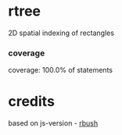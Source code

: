 # rtree
2D spatial indexing of rectangles

### coverage
coverage: 100.0% of statements

# credits
based on js-version - [rbush](https://github.com/mourner/rbush)